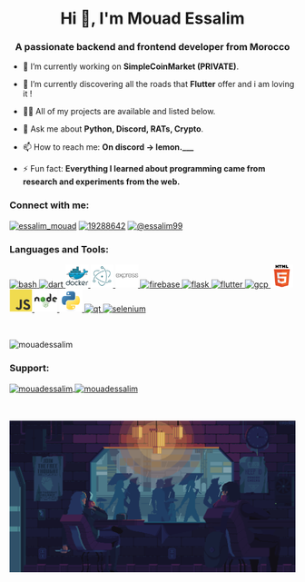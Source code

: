 <h1 align="center">Hi 👋, I'm Mouad Essalim</h1>
<h3 align="center">A passionate backend and frontend developer from Morocco</h3>

- 🔭 I’m currently working on **SimpleCoinMarket (PRIVATE)**.

- 🌱 I’m currently discovering all the roads that **Flutter** offer and i am loving it !

- 👨‍💻 All of my projects are available and listed below.

- 💬 Ask me about **Python, Discord, RATs, Crypto**.

- 📫 How to reach me: **On discord -> lemon.___**

- ⚡ Fun fact: **Everything I learned about programming came from research and experiments from the web.**

<h3 align="left">Connect with me:</h3>
<p align="left">
<a href="https://twitter.com/essalim_mouad" target="blank"><img align="center" src="https://raw.githubusercontent.com/rahuldkjain/github-profile-readme-generator/master/src/images/icons/Social/twitter.svg" alt="essalim_mouad" height="30" width="40" /></a>
<a href="https://stackoverflow.com/users/19288642" target="blank"><img align="center" src="https://raw.githubusercontent.com/rahuldkjain/github-profile-readme-generator/master/src/images/icons/Social/stack-overflow.svg" alt="19288642" height="30" width="40" /></a>
<a href="https://medium.com/@essalim99" target="blank"><img align="center" src="https://raw.githubusercontent.com/rahuldkjain/github-profile-readme-generator/master/src/images/icons/Social/medium.svg" alt="@essalim99" height="30" width="40" /></a>
</p>

<h3 align="left">Languages and Tools:</h3>
<p align="left"> <a href="https://www.gnu.org/software/bash/" target="_blank" rel="noreferrer"> <img src="https://www.vectorlogo.zone/logos/gnu_bash/gnu_bash-icon.svg" alt="bash" width="40" height="40"/> </a> <a href="https://dart.dev" target="_blank" rel="noreferrer"> <img src="https://www.vectorlogo.zone/logos/dartlang/dartlang-icon.svg" alt="dart" width="40" height="40"/> </a> <a href="https://www.docker.com/" target="_blank" rel="noreferrer"> <img src="https://raw.githubusercontent.com/devicons/devicon/master/icons/docker/docker-original-wordmark.svg" alt="docker" width="40" height="40"/> </a> <a href="https://www.electronjs.org" target="_blank" rel="noreferrer"> <img src="https://raw.githubusercontent.com/devicons/devicon/master/icons/electron/electron-original.svg" alt="electron" width="40" height="40"/> </a> <a href="https://expressjs.com" target="_blank" rel="noreferrer"> <img src="https://raw.githubusercontent.com/devicons/devicon/master/icons/express/express-original-wordmark.svg" alt="express" width="40" height="40"/> </a> <a href="https://firebase.google.com/" target="_blank" rel="noreferrer"> <img src="https://www.vectorlogo.zone/logos/firebase/firebase-icon.svg" alt="firebase" width="40" height="40"/> </a> <a href="https://flask.palletsprojects.com/" target="_blank" rel="noreferrer"> <img src="https://www.vectorlogo.zone/logos/pocoo_flask/pocoo_flask-icon.svg" alt="flask" width="40" height="40"/> </a> <a href="https://flutter.dev" target="_blank" rel="noreferrer"> <img src="https://www.vectorlogo.zone/logos/flutterio/flutterio-icon.svg" alt="flutter" width="40" height="40"/> </a> <a href="https://cloud.google.com" target="_blank" rel="noreferrer"> <img src="https://www.vectorlogo.zone/logos/google_cloud/google_cloud-icon.svg" alt="gcp" width="40" height="40"/> </a> <a href="https://www.w3.org/html/" target="_blank" rel="noreferrer"> <img src="https://raw.githubusercontent.com/devicons/devicon/master/icons/html5/html5-original-wordmark.svg" alt="html5" width="40" height="40"/> </a> <a href="https://developer.mozilla.org/en-US/docs/Web/JavaScript" target="_blank" rel="noreferrer"> <img src="https://raw.githubusercontent.com/devicons/devicon/master/icons/javascript/javascript-original.svg" alt="javascript" width="40" height="40"/> </a> <a href="https://nodejs.org" target="_blank" rel="noreferrer"> <img src="https://raw.githubusercontent.com/devicons/devicon/master/icons/nodejs/nodejs-original-wordmark.svg" alt="nodejs" width="40" height="40"/> </a> <a href="https://www.python.org" target="_blank" rel="noreferrer"> <img src="https://raw.githubusercontent.com/devicons/devicon/master/icons/python/python-original.svg" alt="python" width="40" height="40"/> </a> <a href="https://www.qt.io/" target="_blank" rel="noreferrer"> <img src="https://upload.wikimedia.org/wikipedia/commons/0/0b/Qt_logo_2016.svg" alt="qt" width="40" height="40"/> </a> <a href="https://www.selenium.dev" target="_blank" rel="noreferrer"> <img src="https://raw.githubusercontent.com/detain/svg-logos/780f25886640cef088af994181646db2f6b1a3f8/svg/selenium-logo.svg" alt="selenium" width="40" height="40"/> </a> </p>

<p><br></p>

<p><img align="center" src="https://github-readme-stats.vercel.app/api/top-langs?username=mouadessalim&show_icons=true&locale=en&layout=compact" alt="mouadessalim" /</p>

### Support:
<p><a href="https://www.buymeacoffee.com/mouadessalim"> <img align="center" src="https://cdn.buymeacoffee.com/buttons/v2/default-yellow.png" height="50" width="210" alt="mouadessalim" /></a><a href="https://ko-fi.com/mouadessalim"> <img align="center" src="https://cdn.ko-fi.com/cdn/kofi3.png?v=3" height="50" width="210" alt="mouadessalim" /></a></p><br><br>
<img align="center" src="https://github.com/mouadessalim/mouadessalim/blob/main/SociableCleanErmine-max-1mb.gif?raw=true">
